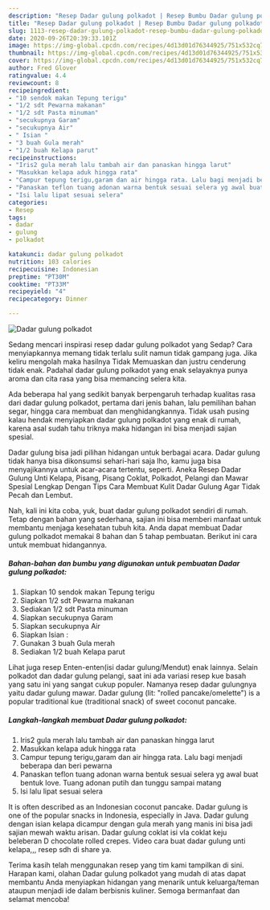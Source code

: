 ```yaml
---
description: "Resep Dadar gulung polkadot | Resep Bumbu Dadar gulung polkadot Yang Enak Banget"
title: "Resep Dadar gulung polkadot | Resep Bumbu Dadar gulung polkadot Yang Enak Banget"
slug: 1113-resep-dadar-gulung-polkadot-resep-bumbu-dadar-gulung-polkadot-yang-enak-banget
date: 2020-09-26T20:39:33.101Z
image: https://img-global.cpcdn.com/recipes/4d13d01d76344925/751x532cq70/dadar-gulung-polkadot-foto-resep-utama.jpg
thumbnail: https://img-global.cpcdn.com/recipes/4d13d01d76344925/751x532cq70/dadar-gulung-polkadot-foto-resep-utama.jpg
cover: https://img-global.cpcdn.com/recipes/4d13d01d76344925/751x532cq70/dadar-gulung-polkadot-foto-resep-utama.jpg
author: Fred Glover
ratingvalue: 4.4
reviewcount: 8
recipeingredient:
- "10 sendok makan Tepung terigu"
- "1/2 sdt Pewarna makanan"
- "1/2 sdt Pasta minuman"
- "secukupnya Garam"
- "secukupnya Air"
- " Isian "
- "3 buah Gula merah"
- "1/2 buah Kelapa parut"
recipeinstructions:
- "Iris2 gula merah lalu tambah air dan panaskan hingga larut"
- "Masukkan kelapa aduk hingga rata"
- "Campur tepung terigu,garam dan air hingga rata. Lalu bagi menjadi beberapa dan beri pewarna"
- "Panaskan teflon tuang adonan warna bentuk sesuai selera yg awal buat bentuk love. Tuang adonan putih dan tunggu sampai matang"
- "Isi lalu lipat sesuai selera"
categories:
- Resep
tags:
- dadar
- gulung
- polkadot

katakunci: dadar gulung polkadot 
nutrition: 103 calories
recipecuisine: Indonesian
preptime: "PT30M"
cooktime: "PT33M"
recipeyield: "4"
recipecategory: Dinner

---
```



![Dadar gulung polkadot](https://img-global.cpcdn.com/recipes/4d13d01d76344925/751x532cq70/dadar-gulung-polkadot-foto-resep-utama.jpg)

Sedang mencari inspirasi resep dadar gulung polkadot yang Sedap? Cara menyiapkannya memang tidak terlalu sulit namun tidak gampang juga. Jika keliru mengolah maka hasilnya Tidak Memuaskan dan justru cenderung tidak enak. Padahal dadar gulung polkadot yang enak selayaknya punya aroma dan cita rasa yang bisa memancing selera kita.

Ada beberapa hal yang sedikit banyak berpengaruh terhadap kualitas rasa dari dadar gulung polkadot, pertama dari jenis bahan, lalu pemilihan bahan segar, hingga cara membuat dan menghidangkannya. Tidak usah pusing kalau hendak menyiapkan dadar gulung polkadot yang enak di rumah, karena asal sudah tahu triknya maka hidangan ini bisa menjadi sajian spesial.

Dadar gulung bisa jadi pilihan hidangan untuk berbagai acara. Dadar gulung tidak hanya bisa dikonsumsi sehari-hari saja lho, kamu juga bisa menyajikannya untuk acar-acara tertentu, seperti. Aneka Resep Dadar Gulung Unti Kelapa, Pisang, Pisang Coklat, Polkadot, Pelangi dan Mawar Spesial Lengkap Dengan Tips Cara Membuat Kulit Dadar Gulung Agar Tidak Pecah dan Lembut.


Nah, kali ini kita coba, yuk, buat dadar gulung polkadot sendiri di rumah. Tetap dengan bahan yang sederhana, sajian ini bisa memberi manfaat untuk membantu menjaga kesehatan tubuh kita. Anda dapat membuat Dadar gulung polkadot memakai 8 bahan dan 5 tahap pembuatan. Berikut ini cara untuk membuat hidangannya.

<!--inarticleads1-->

##### Bahan-bahan dan bumbu yang digunakan untuk pembuatan Dadar gulung polkadot:

1. Siapkan 10 sendok makan Tepung terigu
1. Siapkan 1/2 sdt Pewarna makanan
1. Sediakan 1/2 sdt Pasta minuman
1. Siapkan secukupnya Garam
1. Siapkan secukupnya Air
1. Siapkan  Isian :
1. Gunakan 3 buah Gula merah
1. Sediakan 1/2 buah Kelapa parut


Lihat juga resep Enten-enten(isi dadar gulung/Mendut) enak lainnya. Selain polkadot dan dadar gulung pelangi, saat ini ada variasi resep kue basah yang satu ini yang sangat cukup populer. Namanya resep dadar gulungnya yaitu dadar gulung mawar. Dadar gulung (lit: &#34;rolled pancake/omelette&#34;) is a popular traditional kue (traditional snack) of sweet coconut pancake. 

<!--inarticleads2-->

##### Langkah-langkah membuat Dadar gulung polkadot:

1. Iris2 gula merah lalu tambah air dan panaskan hingga larut
1. Masukkan kelapa aduk hingga rata
1. Campur tepung terigu,garam dan air hingga rata. Lalu bagi menjadi beberapa dan beri pewarna
1. Panaskan teflon tuang adonan warna bentuk sesuai selera yg awal buat bentuk love. Tuang adonan putih dan tunggu sampai matang
1. Isi lalu lipat sesuai selera


It is often described as an Indonesian coconut pancake. Dadar gulung is one of the popular snacks in Indonesia, especially in Java. Dadar gulung dengan isian kelapa dicampur dengan gula merah yang manis ini bisa jadi sajian mewah waktu arisan. Dadar gulung coklat isi vla coklat keju beleberan D chocolate rolled crepes. Video cara buat dadar gulung unti kelapa,,, resep sdh di share ya. 

Terima kasih telah menggunakan resep yang tim kami tampilkan di sini. Harapan kami, olahan Dadar gulung polkadot yang mudah di atas dapat membantu Anda menyiapkan hidangan yang menarik untuk keluarga/teman ataupun menjadi ide dalam berbisnis kuliner. Semoga bermanfaat dan selamat mencoba!
